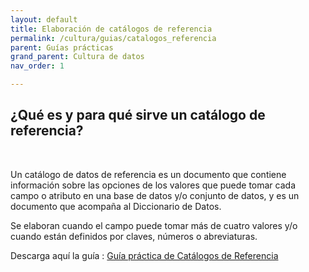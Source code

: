 ```yaml
---
layout: default
title: Elaboración de catálogos de referencia
permalink: /cultura/guias/catalogos_referencia
parent: Guías prácticas
grand_parent: Cultura de datos
nav_order: 1

---
```


<h2>¿Qué es y para qué sirve un catálogo de referencia?</h2>
<br>
<p>Un catálogo de datos de referencia es un documento que contiene información sobre las opciones de los valores que puede tomar cada campo o atributo en una base de datos y/o conjunto de datos, y es un documento que acompaña al Diccionario de Datos.</p>

<p>Se elaboran cuando el campo puede tomar más de cuatro valores y/o cuando están definidos por claves, números o abreviaturas.</p>

<p>Descarga aquí la guía : <a target="_blank" href="https://gobcdmx.github.io/politicadedatos/assets/ppts/guia_cat.pdf"  download="Guía catalogos de referencia.pdf">Guía práctica de Catálogos de Referencia</a></p> 

